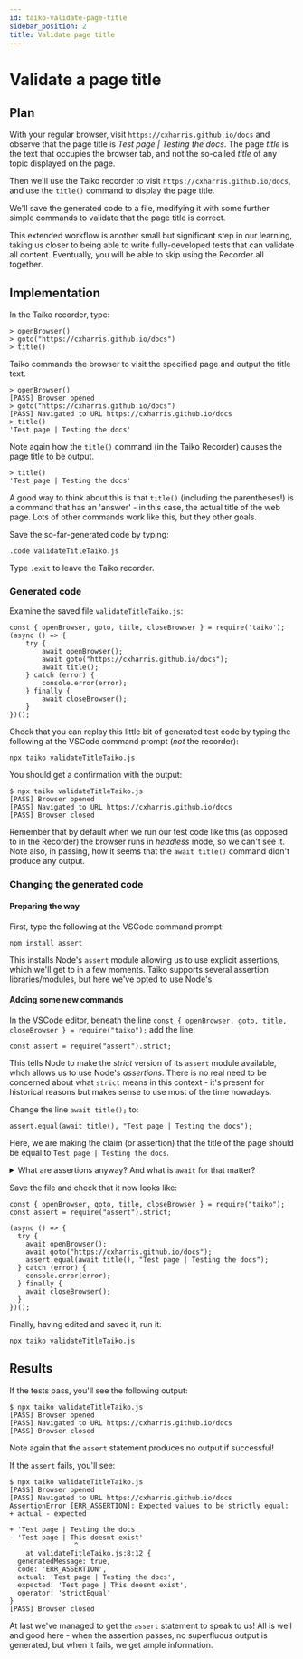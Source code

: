 ```yaml
---
id: taiko-validate-page-title
sidebar_position: 2
title: Validate page title
---
```


# Validate a page title

## Plan
With your regular browser, visit `https://cxharris.github.io/docs` and observe that the page title is *Test page | Testing the docs*. The page *title* is the text that occupies the browser tab, and not the so-called *title* of any topic displayed on the page.

Then we'll use the Taiko recorder to visit `https://cxharris.github.io/docs`, and use the `title()` command to display the page title. 

We'll save the generated code to a file, modifying it with some further simple commands to validate that the page title is correct. 

This extended workflow is another small but significant step in our learning, taking us closer to being able to write fully-developed tests that can validate all content. Eventually, you will be able to skip using the Recorder all together.

## Implementation
In the Taiko recorder, type:

```
> openBrowser()
> goto("https://cxharris.github.io/docs")
> title()
```
Taiko commands the browser to visit the specified page and output the title text.

```
> openBrowser()
[PASS] Browser opened
> goto("https://cxharris.github.io/docs")
[PASS] Navigated to URL https://cxharris.github.io/docs
> title()
'Test page | Testing the docs'
```
Note again how the `title()` command (in the Taiko Recorder) causes the page title to be output.

```
> title()
'Test page | Testing the docs'
```

 A good way to think about this is that `title()` (including the parentheses!) is a command that has an 'answer' - in this case, the actual title of the web page. Lots of other commands work like this, but they other goals.

Save the so-far-generated code by typing:

```
.code validateTitleTaiko.js
```
Type `.exit` to leave the Taiko recorder.

### Generated code

Examine the saved file `validateTitleTaiko.js`:
```
const { openBrowser, goto, title, closeBrowser } = require('taiko');
(async () => {
    try {
        await openBrowser();
        await goto("https://cxharris.github.io/docs");
        await title();
    } catch (error) {
        console.error(error);
    } finally {
        await closeBrowser();
    }
})();
```
Check that you can replay this little bit of generated test code by typing the following at the VSCode command prompt (*not* the recorder):
```
npx taiko validateTitleTaiko.js
```
You should get a confirmation with the output:
```
$ npx taiko validateTitleTaiko.js 
[PASS] Browser opened
[PASS] Navigated to URL https://cxharris.github.io/docs
[PASS] Browser closed
```
Remember that by default when we run our test code like this (as opposed to in the Recorder) the browser runs in *headless* mode, so we can't see it. Note also, in passing, how it seems that the `await title()` command didn't produce any output.

### Changing the generated code
#### Preparing the way
First, type the following at the VSCode command prompt:

```
npm install assert
```
This installs Node's `assert` module allowing us to use explicit assertions, which we'll get to in a few moments. Taiko supports several assertion libraries/modules, but here we've opted to use Node's.

#### Adding some new commands
In the VSCode editor, beneath the line `const { openBrowser, goto, title, closeBrowser } = require("taiko");` add the line:
```
const assert = require("assert").strict;
```
This tells Node to make the *strict* version of its `assert` module available, whch allows us to use Node's *assertions*. There is no real need to be concerned about what `strict` means in this context - it's present for historical reasons but makes sense to use most of the time nowadays.

Change the line `await title();` to:
```
assert.equal(await title(), "Test page | Testing the docs");
```
Here, we are making the claim (or assertion) that the title of the page should be equal to `Test page | Testing the docs`.

<details><summary>What are assertions anyway? And what is <code>await</code> for that matter?</summary>
<div>
Let's deal with <code>await</code> first. Some commands can take a long time to complete - usually a long time in computer terms, which is often still a very short time in human terms. These commands are often commands that invoke network calls whose responsiveness cannot be predicted or guaranteed. 
<br/><br/>
They take as long as they take, which can vary from day to day or hour to hour, depending on your network's situation (and the situations of all the intermediate networks between your machine and your command's ultimate target). All we're saying when we write `await title()` is "Go off and find me the title of the current web page, take as long as it takes and let me know when you've finished. I won't start anything else until you've finished - I'll <i>await</i> your completion. By the way, if you take too long, I'll simply abort."


Generally, an assertion is a statement that something is the case. Or not.


</div>
</details>

Save the file and check that it now looks like:
```
const { openBrowser, goto, title, closeBrowser } = require("taiko");
const assert = require("assert").strict;

(async () => {
  try {
    await openBrowser();
    await goto("https://cxharris.github.io/docs");
    assert.equal(await title(), "Test page | Testing the docs");
  } catch (error) {
    console.error(error);
  } finally {
    await closeBrowser();
  }
})();
```
Finally, having edited and saved it, run it:
```
npx taiko validateTitleTaiko.js
```
## Results

If the tests pass, you'll see the following output:
```
$ npx taiko validateTitleTaiko.js 
[PASS] Browser opened
[PASS] Navigated to URL https://cxharris.github.io/docs
[PASS] Browser closed
```
Note again that the `assert` statement produces no output if successful!

If the `assert` fails, you'll see:
```
$ npx taiko validateTitleTaiko.js 
[PASS] Browser opened
[PASS] Navigated to URL https://cxharris.github.io/docs
AssertionError [ERR_ASSERTION]: Expected values to be strictly equal:
+ actual - expected

+ 'Test page | Testing the docs'
- 'Test page | This doesnt exist'
                ^
    at validateTitleTaiko.js:8:12 {
  generatedMessage: true,
  code: 'ERR_ASSERTION',
  actual: 'Test page | Testing the docs',
  expected: 'Test page | This doesnt exist',
  operator: 'strictEqual'
}
[PASS] Browser closed
```
At last we've managed to get the `assert` statement to speak to us! All is well and good here - when the assertion passes, no superfluous output is generated, but when it fails, we get ample information.